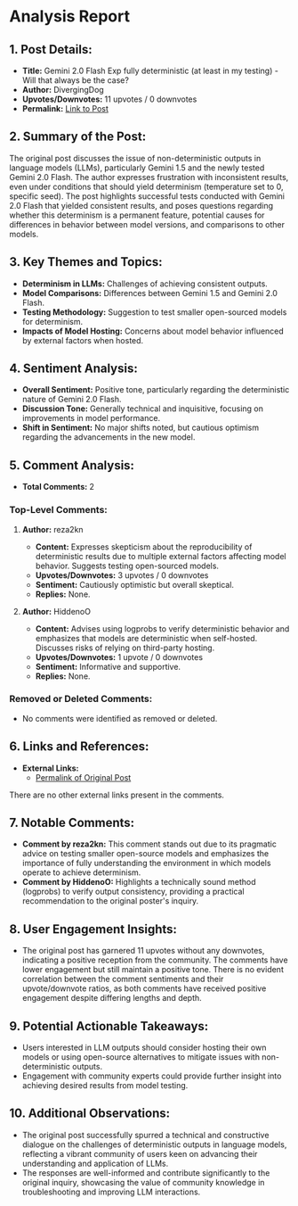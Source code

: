 # Analysis Report

## 1. Post Details:
- **Title:** Gemini 2.0 Flash Exp fully deterministic (at least in my testing) - Will that always be the case?
- **Author:** DivergingDog
- **Upvotes/Downvotes:** 11 upvotes / 0 downvotes
- **Permalink:** [Link to Post](https://www.reddit.com/r/LocalLLaMA/comments/1hfmazm/gemini_20_flash_exp_fully_deterministic_at_least/)

## 2. Summary of the Post:
The original post discusses the issue of non-deterministic outputs in language models (LLMs), particularly Gemini 1.5 and the newly tested Gemini 2.0 Flash. The author expresses frustration with inconsistent results, even under conditions that should yield determinism (temperature set to 0, specific seed). The post highlights successful tests conducted with Gemini 2.0 Flash that yielded consistent results, and poses questions regarding whether this determinism is a permanent feature, potential causes for differences in behavior between model versions, and comparisons to other models.

## 3. Key Themes and Topics:
- **Determinism in LLMs:** Challenges of achieving consistent outputs.
- **Model Comparisons:** Differences between Gemini 1.5 and Gemini 2.0 Flash.
- **Testing Methodology:** Suggestion to test smaller open-sourced models for determinism.
- **Impacts of Model Hosting:** Concerns about model behavior influenced by external factors when hosted.

## 4. Sentiment Analysis:
- **Overall Sentiment:** Positive tone, particularly regarding the deterministic nature of Gemini 2.0 Flash.
- **Discussion Tone:** Generally technical and inquisitive, focusing on improvements in model performance.
- **Shift in Sentiment:** No major shifts noted, but cautious optimism regarding the advancements in the new model.

## 5. Comment Analysis:
- **Total Comments:** 2

### Top-Level Comments:

1. **Author:** reza2kn
   - **Content:** Expresses skepticism about the reproducibility of deterministic results due to multiple external factors affecting model behavior. Suggests testing open-sourced models.
   - **Upvotes/Downvotes:** 3 upvotes / 0 downvotes
   - **Sentiment:** Cautiously optimistic but overall skeptical.
   - **Replies:** None.

2. **Author:** HiddenoO
   - **Content:** Advises using logprobs to verify deterministic behavior and emphasizes that models are deterministic when self-hosted. Discusses risks of relying on third-party hosting.
   - **Upvotes/Downvotes:** 1 upvote / 0 downvotes
   - **Sentiment:** Informative and supportive.
   - **Replies:** None.

### Removed or Deleted Comments:
- No comments were identified as removed or deleted.

## 6. Links and References:
- **External Links:**
  - [Permalink of Original Post](https://www.reddit.com/r/LocalLLaMA/comments/1hfmazm/gemini_20_flash_exp_fully_deterministic_at_least/)
  
There are no other external links present in the comments.

## 7. Notable Comments:
- **Comment by reza2kn:** This comment stands out due to its pragmatic advice on testing smaller open-source models and emphasizes the importance of fully understanding the environment in which models operate to achieve determinism.
- **Comment by HiddenoO:** Highlights a technically sound method (logprobs) to verify output consistency, providing a practical recommendation to the original poster's inquiry.

## 8. User Engagement Insights:
- The original post has garnered 11 upvotes without any downvotes, indicating a positive reception from the community. The comments have lower engagement but still maintain a positive tone. There is no evident correlation between the comment sentiments and their upvote/downvote ratios, as both comments have received positive engagement despite differing lengths and depth.

## 9. Potential Actionable Takeaways:
- Users interested in LLM outputs should consider hosting their own models or using open-source alternatives to mitigate issues with non-deterministic outputs.
- Engagement with community experts could provide further insight into achieving desired results from model testing.

## 10. Additional Observations:
- The original post successfully spurred a technical and constructive dialogue on the challenges of deterministic outputs in language models, reflecting a vibrant community of users keen on advancing their understanding and application of LLMs.
- The responses are well-informed and contribute significantly to the original inquiry, showcasing the value of community knowledge in troubleshooting and improving LLM interactions.
